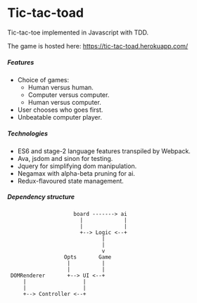 # Tic-tac-toad

Tic-tac-toe implemented in Javascript with TDD.

The game is hosted here: https://tic-tac-toad.herokuapp.com/

##### Features
- Choice of games:
  - Human versus human.
  - Computer versus computer.
  - Human versus computer.
- User chooses who goes first.
- Unbeatable computer player.

##### Technologies

- ES6 and stage-2 language features transpiled by Webpack.
- Ava, jsdom and sinon for testing.
- Jquery for simplifying dom manipulation.
- Negamax with alpha-beta pruning for ai.
- Redux-flavoured state management.

##### Dependency structure
```
                     board -------> ai
                       |             |
                       |             |
                       +--> Logic <--+
                              |
                              |
                              v
                  Opts       Game
                   |          |
                   |          |
 DOMRenderer       +--> UI <--+
     |                  |
     |                  |
     +--> Controller <--+
```


